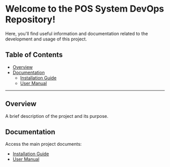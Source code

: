 # Welcome to the **POS System DevOps** Repository!  
Here, you'll find useful information and documentation related to the development and usage of this project.

## Table of Contents

- [Overview](#overview)
- [Documentation](#documentation)  
  - [Installation Guide](docs/installation-guide.md)  
  - [User Manual](docs/user-manual.md)  

---

## Overview  

A brief description of the project and its purpose.  

## Documentation  

Access the main project documents:  

- [Installation Guide](docs/installation-guide.md)  
- [User Manual](docs/user-manual.md)  

